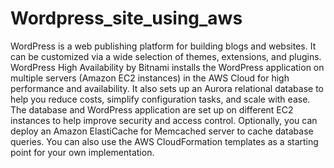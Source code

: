 # Wordpress_site_using_aws
WordPress is a web publishing platform for building blogs and websites. It can be customized via a wide selection of themes, extensions, and plugins. WordPress High Availability by Bitnami installs the WordPress application on multiple servers (Amazon EC2 instances) in the AWS Cloud for high performance and availability. It also sets up an Aurora relational database to help you reduce costs, simplify configuration tasks, and scale with ease. The database and WordPress application are set up on different EC2 instances to help improve security and access control. Optionally, you can deploy an Amazon ElastiCache for Memcached server to cache database queries. You can also use the AWS CloudFormation templates as a starting point for your own implementation.
